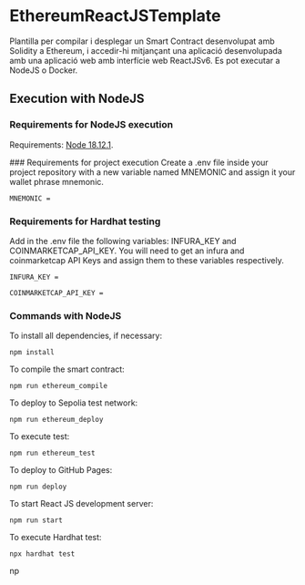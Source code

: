 # EthereumReactJSTemplate
Plantilla per compilar i desplegar un Smart Contract desenvolupat amb Solidity a Ethereum, i accedir-hi mitjançant una aplicació desenvolupada amb una aplicació web amb interfície web ReactJSv6. Es pot executar a NodeJS o Docker.

## Execution with NodeJS

### Requirements for NodeJS execution
Requirements: [Node 18.12.1](https://nodejs.org/en/download/).

### Requirements for project execution
Create a .env file inside your project repository with a new variable named MNEMONIC and assign it your wallet phrase mnemonic. 
```
MNEMONIC = 
```

### Requirements for Hardhat testing
Add in the .env file the following variables: INFURA_KEY and COINMARKETCAP_API_KEY. You will need to get an infura and coinmarketcap API 
Keys and assign them to these variables respectively. 

```
INFURA_KEY =
```

```
COINMARKETCAP_API_KEY =
```

### Commands with NodeJS
To install all dependencies, if necessary:
```
npm install
```

To compile the smart contract:
```
npm run ethereum_compile
```

To deploy to Sepolia test network:
```
npm run ethereum_deploy
```

To execute test:
```
npm run ethereum_test
```

To deploy to GitHub Pages:
```
npm run deploy
```

To start React JS development server:
```
npm run start
```

To execute Hardhat test: 
```
npx hardhat test
```

np
